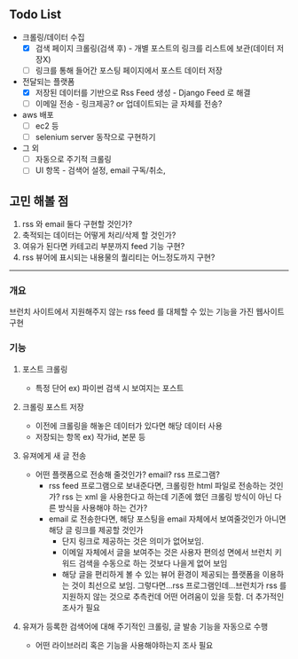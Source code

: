 ## Todo List

- 크롤링/데이터 수집
	- [x] 검색 페이지 크롤링(검색 후) - 개별 포스트의 링크를 리스트에 보관(데이터 저장X)
	- [ ] 링크를 통해 들어간 포스팅 페이지에서 포스트 데이터 저장

- 전달되는 플랫폼
	- [x] 저장된 데이터를 기반으로 Rss Feed 생성 - Django Feed 로 해결 
	- [ ] 이메일 전송 - 링크제공? or 업데이트되는 글 자체를 전송?
	
- aws 배포 
	- [ ] ec2 등
	- [ ] selenium server 동작으로 구현하기

- 그 외 
	- [ ] 자동으로 주기적 크롤링
	- [ ] UI 항목 - 검색어 설정, email 구독/취소, 
	
## 고민 해볼 점

1. rss 와 email 둘다 구현할 것인가?
2. 축적되는 데이터는 어떻게 처리/삭제 할 것인가?
3. 여유가 된다면 카테고리 부분까지 feed 기능 구현?
4. rss 뷰어에 표시되는 내용물의 퀄리티는 어느정도까지 구현?

 ---
 

### 개요
브런치 사이트에서 지원해주지 않는 rss feed 를 대체할 수 있는 기능을 가진 웹사이트 구현

### 기능
1. 포스트 크롤링
	- 특정 단어 ex) 파이썬 검색 시 보여지는 포스트
	
2. 크롤링 포스트 저장 
	- 이전에 크롤링을 해놓은 데이터가 있다면 해당 데이터 사용
	- 저장되는 항목 ex) 작가id, 본문 등 
	
3. 유져에게 새 글 전송 
	- 어떤 플랫폼으로 전송해 줄것인가? email? rss 프로그램?
		- rss feed 프로그램으로 보내준다면, 크롤링한 html 파일로 전송하는 것인가? rss 는 xml 을 사용한다고 하는데 기존에 했던 크롤링 방식이 아닌 다른 방식을 사용해야 하는 건가?
		- email 로 전송한다면, 해당 포스팅을 email 자체에서 보여줄것인가 아니면 해당 글 링크를 제공할 것인가
			- 단지 링크로 제공하는 것은 의미가 없어보임. 
			- 이메일 자체에서 글을 보여주는 것은 사용자 편의성 면에서 브런치 키워드 검색을 수동으로 하는 것보다 나을게 없어 보임
			- 해당 글을 편리하게 볼 수 있는 뷰어 환경이 제공되는 플랫폼을 이용하는 것이 최선으로 보임. 그렇다면...rss 프로그램인데...브런치가 rss 를 지원하지 않는 것으로 추측컨데 어떤 어려움이 있을 듯함. 더 추가적인 조사가 필요

4. 유져가 등록한 검색어에 대해 주기적인 크롤링, 글 발송 기능을 자동으로 수행
	- 어떤 라이브러리 혹은 기능을 사용해야하는지 조사 필요